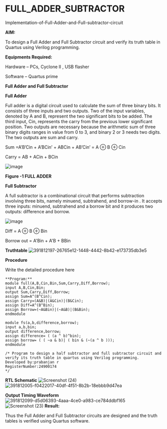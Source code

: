# FULL_ADDER_SUBTRACTOR

Implementation-of-Full-Adder-and-Full-subtractor-circuit

**AIM:**

To design a Full Adder and Full Subtractor circuit and verify its truth table in Quartus using Verilog programming.

**Equipments Required:**

Hardware – PCs, Cyclone II , USB flasher

Software – Quartus prime

**Full Adder and Full Subtractor**

**Full Adder**

Full adder is a digital circuit used to calculate the sum of three binary bits. It consists of three inputs and two outputs. Two of the input variables, denoted by A and B, represent the two significant bits to be added. The third input, Cin, represents the carry from the previous lower significant position. Two outputs are necessary because the arithmetic sum of three binary digits ranges in value from 0 to 3, and binary 2 or 3 needs two digits. The two outputs are sum and carry.

Sum =A’B’Cin + A’BCin’ + ABCin + AB’Cin’ = A ⊕ B ⊕ Cin 

Carry = AB + ACin + BCin

![image](https://github.com/naavaneetha/FULL_ADDER_SUBTRACTOR/assets/154305477/0f30ba51-5ffb-4198-845f-18e054f675e7)

**Figure -1 FULL ADDER**

**Full Subtractor**

A full subtractor is a combinational circuit that performs subtraction involving three bits, namely minuend, subtrahend, and borrow-in . It accepts three inputs: minuend, subtrahend and a borrow bit and it produces two outputs: difference and borrow.

![image](https://github.com/naavaneetha/FULL_ADDER_SUBTRACTOR/assets/154305477/02b24f51-ab51-4304-9ad6-7b81ffc1ead5)

Diff = A ⊕ B ⊕ Bin 

Borrow out = A'Bin + A'B + BBin

**Truthtable**
![391812197-26765e12-1448-4442-8b42-e173735db3e5](https://github.com/user-attachments/assets/b333b4b6-59d0-479d-b7ca-64eee168b7fa)

**Procedure**

Write the detailed procedure here
~~~
**Program:**
module full(A,B,Cin,Bin,Sum,Carry,Diff,Borrow);
input A,B,Cin,Bin;
output Sum,Carry,Diff,Borrow;
assign Sum=A^(B^Cin);
assign Carry=(A&B)|(A&Cin)|(B&Cin);
assign Diff=A^(B^Bin);
assign Borrow=(~A&Bin)|(~A&B)|(B&Bin);
endmodule

module fs(a,b,difference,borrow);
input a,b,bin;
output difference,borrow;
assign difference= ( (a ^ b)^bin);
assign borrow= ( ( ~a & b)| ( bin & (~(a ^ b )));
endmodule

/* Program to design a half subtractor and full subtractor circuit and verify its truth table in quartus using Verilog programming. 
Developed by:prabanjan r
RegisterNumber:24900174
*/
~~~
**RTL Schematic**
![Screenshot (24)](https://github.com/user-attachments/assets/bf2c0e59-2c59-4196-b095-2c9927831b8b)
![391812005-f0422017-40df-4f51-8b2b-18ebbb9d47ea](https://github.com/user-attachments/assets/504a07b7-09fa-4c47-b435-4bfd247cba4f)

**Output Timing Waveform**
![391812099-d5d06393-4aaa-4ce0-a983-ce784ddbf165](https://github.com/user-attachments/assets/9e4fdd4b-16b5-40ac-9232-8cedfc9fdd29)
![Screenshot (23)](https://github.com/user-attachments/assets/9ab6111e-6845-4b51-9ecb-47c04441d845)
**Result:**

Thus the Full Adder and Full Subtractor circuits are designed and the truth tables is verified using Quartus software.



